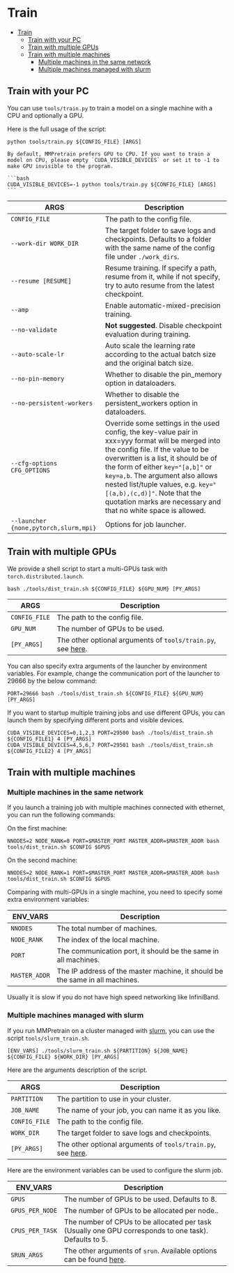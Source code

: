 # Train

- [Train](#train)
  - [Train with your PC](#train-with-your-pc)
  - [Train with multiple GPUs](#train-with-multiple-gpus)
  - [Train with multiple machines](#train-with-multiple-machines)
    - [Multiple machines in the same network](#multiple-machines-in-the-same-network)
    - [Multiple machines managed with slurm](#multiple-machines-managed-with-slurm)

## Train with your PC

You can use `tools/train.py` to train a model on a single machine with a CPU and optionally a GPU.

Here is the full usage of the script:

```shell
python tools/train.py ${CONFIG_FILE} [ARGS]
```

````{note}
By default, MMPretrain prefers GPU to CPU. If you want to train a model on CPU, please empty `CUDA_VISIBLE_DEVICES` or set it to -1 to make GPU invisible to the program.

```bash
CUDA_VISIBLE_DEVICES=-1 python tools/train.py ${CONFIG_FILE} [ARGS]
```
````

| ARGS                                  | Description                                                                                                                                                         |
| ------------------------------------- | ------------------------------------------------------------------------------------------------------------------------------------------------------------------- |
| `CONFIG_FILE`                         | The path to the config file.                                                                                                                                        |
| `--work-dir WORK_DIR`                 | The target folder to save logs and checkpoints. Defaults to a folder with the same name of the config file under `./work_dirs`.                                     |
| `--resume [RESUME]`                   | Resume training. If specify a path, resume from it, while if not specify, try to auto resume from the latest checkpoint.                                            |
| `--amp`                               | Enable automatic-mixed-precision training.                                                                                                                          |
| `--no-validate`                       | **Not suggested**. Disable checkpoint evaluation during training.                                                                                                   |
| `--auto-scale-lr`                     | Auto scale the learning rate according to the actual batch size and the original batch size.                                                                        |
| `--no-pin-memory`                     | Whether to disable the pin_memory option in dataloaders.                                                                                                            |
| `--no-persistent-workers`             | Whether to disable the persistent_workers option in dataloaders.                                                                                                    |
| `--cfg-options CFG_OPTIONS`           | Override some settings in the used config, the key-value pair in xxx=yyy format will be merged into the config file. If the value to be overwritten is a list, it should be of the form of either `key="[a,b]"` or `key=a,b`. The argument also allows nested list/tuple values, e.g. `key="[(a,b),(c,d)]"`. Note that the quotation marks are necessary and that no white space is allowed. |
| `--launcher {none,pytorch,slurm,mpi}` | Options for job launcher.                                                                                                                                           |

## Train with multiple GPUs

We provide a shell script to start a multi-GPUs task with `torch.distributed.launch`.

```shell
bash ./tools/dist_train.sh ${CONFIG_FILE} ${GPU_NUM} [PY_ARGS]
```

| ARGS          | Description                                                                        |
| ------------- | ---------------------------------------------------------------------------------- |
| `CONFIG_FILE` | The path to the config file.                                                       |
| `GPU_NUM`     | The number of GPUs to be used.                                                     |
| `[PY_ARGS]`   | The other optional arguments of `tools/train.py`, see [here](#train-with-your-pc). |

You can also specify extra arguments of the launcher by environment variables. For example, change the
communication port of the launcher to 29666 by the below command:

```shell
PORT=29666 bash ./tools/dist_train.sh ${CONFIG_FILE} ${GPU_NUM} [PY_ARGS]
```

If you want to startup multiple training jobs and use different GPUs, you can launch them by specifying
different ports and visible devices.

```shell
CUDA_VISIBLE_DEVICES=0,1,2,3 PORT=29500 bash ./tools/dist_train.sh ${CONFIG_FILE1} 4 [PY_ARGS]
CUDA_VISIBLE_DEVICES=4,5,6,7 PORT=29501 bash ./tools/dist_train.sh ${CONFIG_FILE2} 4 [PY_ARGS]
```

## Train with multiple machines

### Multiple machines in the same network

If you launch a training job with multiple machines connected with ethernet, you can run the following commands:

On the first machine:

```shell
NNODES=2 NODE_RANK=0 PORT=$MASTER_PORT MASTER_ADDR=$MASTER_ADDR bash tools/dist_train.sh $CONFIG $GPUS
```

On the second machine:

```shell
NNODES=2 NODE_RANK=1 PORT=$MASTER_PORT MASTER_ADDR=$MASTER_ADDR bash tools/dist_train.sh $CONFIG $GPUS
```

Comparing with multi-GPUs in a single machine, you need to specify some extra environment variables:

| ENV_VARS      | Description                                                                  |
| ------------- | ---------------------------------------------------------------------------- |
| `NNODES`      | The total number of machines.                                                |
| `NODE_RANK`   | The index of the local machine.                                              |
| `PORT`        | The communication port, it should be the same in all machines.               |
| `MASTER_ADDR` | The IP address of the master machine, it should be the same in all machines. |

Usually it is slow if you do not have high speed networking like InfiniBand.

### Multiple machines managed with slurm

If you run MMPretrain on a cluster managed with [slurm](https://slurm.schedmd.com/), you can use the script `tools/slurm_train.sh`.

```shell
[ENV_VARS] ./tools/slurm_train.sh ${PARTITION} ${JOB_NAME} ${CONFIG_FILE} ${WORK_DIR} [PY_ARGS]
```

Here are the arguments description of the script.

| ARGS          | Description                                                                        |
| ------------- | ---------------------------------------------------------------------------------- |
| `PARTITION`   | The partition to use in your cluster.                                              |
| `JOB_NAME`    | The name of your job, you can name it as you like.                                 |
| `CONFIG_FILE` | The path to the config file.                                                       |
| `WORK_DIR`    | The target folder to save logs and checkpoints.                                    |
| `[PY_ARGS]`   | The other optional arguments of `tools/train.py`, see [here](#train-with-your-pc). |

Here are the environment variables can be used to configure the slurm job.

| ENV_VARS        | Description                                                                                                |
| --------------- | ---------------------------------------------------------------------------------------------------------- |
| `GPUS`          | The number of GPUs to be used. Defaults to 8.                                                              |
| `GPUS_PER_NODE` | The number of GPUs to be allocated per node..                                                              |
| `CPUS_PER_TASK` | The number of CPUs to be allocated per task (Usually one GPU corresponds to one task). Defaults to 5.      |
| `SRUN_ARGS`     | The other arguments of `srun`. Available options can be found [here](https://slurm.schedmd.com/srun.html). |
